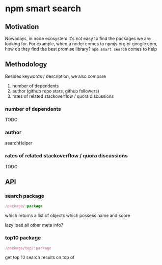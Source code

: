 # npm smart search

## Motivation
Nowadays, in node ecosystem it's not easy to find the packages we are looking for.
For example, when a noder comes to npmjs.org or google.com, how do they find the 
best promise library? `npm smart search` comes to help

## Methodology
Besides keywords / description, we also compare
1. number of dependents
1. author (github repo stars, github followers)
1. rates of related stackoverflow / quora discussions

### number of dependents
TODO

### author
searchHelper

### rates of related stackoverflow / quora discussions
TODO

## API

### search package
```javascript
/package/:package
```

which returns a list of objects which possess name and score

lazy load all other meta info?

### top10 package

```javascript
/package/top/:package
```
get top 10 search results on top of 
